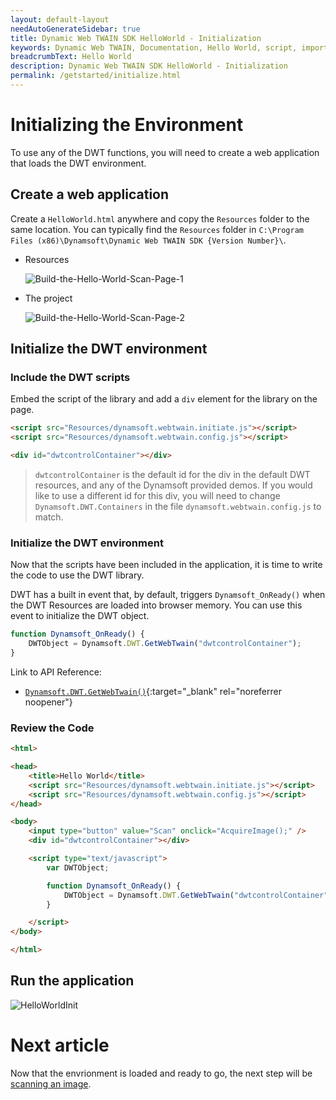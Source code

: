 ```yaml
---
layout: default-layout
needAutoGenerateSidebar: true
title: Dynamic Web TWAIN SDK HelloWorld - Initialization
keywords: Dynamic Web TWAIN, Documentation, Hello World, script, import
breadcrumbText: Hello World
description: Dynamic Web TWAIN SDK HelloWorld - Initialization
permalink: /getstarted/initialize.html
---
```


# Initializing the Environment

To use any of the DWT functions, you will need to create a web application that loads the DWT environment.

## Create a web application

Create a `HelloWorld.html` anywhere and copy the `Resources` folder to the same location. You can typically find the `Resources` folder in `C:\Program Files (x86)\Dynamsoft\Dynamic Web TWAIN SDK {Version Number}\`.

* Resources

  ![Build-the-Hello-World-Scan-Page-1]({{site.assets}}imgs/Build-the-Hello-World-Scan-Page-1.png)


* The project

  ![Build-the-Hello-World-Scan-Page-2]({{site.assets}}imgs/Build-the-Hello-World-Scan-Page-2.png)


## Initialize the DWT environment

### Include the DWT scripts

Embed the script of the library and add a `div` element for the library on the page.

```html
<script src="Resources/dynamsoft.webtwain.initiate.js"></script>
<script src="Resources/dynamsoft.webtwain.config.js"></script>
```

```html
<div id="dwtcontrolContainer"></div>
```

> `dwtcontrolContainer` is the default id for the div in the default DWT resources, and any of the Dynamsoft provided demos. If you would like to use a different id for this div, you will need to change `Dynamsoft.DWT.Containers` in the file `dynamsoft.webtwain.config.js` to match.

### Initialize the DWT environment

Now that the scripts have been included in the application, it is time to write the code to use the DWT library.

DWT has a built in event that, by default, triggers `Dynamsoft_OnReady()` when the DWT Resources are loaded into browser memory. You can use this event to initialize the DWT object.

<!-- DWT has a built in event `OnWebTwainReady` that fires and, by default, triggers `Dynamsoft_OnReady()` when the DWT Resources are loaded into browser memory. You can use this event to initialize the DWT object. -->

```js
function Dynamsoft_OnReady() {
    DWTObject = Dynamsoft.DWT.GetWebTwain("dwtcontrolContainer");
}
```

Link to API Reference:

- [`Dynamsoft.DWT.GetWebTwain()`]({{site.info}}api/Dynamsoft_WebTwainEnv.html#getwebtwain){:target="_blank" rel="noreferrer noopener"}
<!-- - [`OnWebTwainReady`]({{site.info}}api/Dynamsoft_WebTwainEnv.html#onwebtwainready){:target="_blank" rel="noreferrer noopener"} -->

<!-- **What is Dynamsoft_OnReady?**

DWT's default behaviour is to initalizae the DWT environment as soon as the application has loaded the DWT scripts. Once the scripts have been completely loaded, `OnWebTwainReady` is automatically fired and will look for `Dynamsoft_OnReady()`. For more information please see the API description for the [`OnWebTwainReady`]({{site.info}}api/Dynamsoft_WebTwainEnv.html#onwebtwainready){:target="_blank" rel="noreferrer noopener"}. -->

### Review the Code

```html
<html>

<head>
    <title>Hello World</title>
    <script src="Resources/dynamsoft.webtwain.initiate.js"></script>
    <script src="Resources/dynamsoft.webtwain.config.js"></script>
</head>

<body>
    <input type="button" value="Scan" onclick="AcquireImage();" />
    <div id="dwtcontrolContainer"></div>

    <script type="text/javascript">
        var DWTObject;

        function Dynamsoft_OnReady() {
            DWTObject = Dynamsoft.DWT.GetWebTwain("dwtcontrolContainer");
        }

    </script>
</body>

</html>
```

## Run the application

![HelloWorldInit]({{site.assets}}imgs/HelloWorldInit.png)

# Next article

Now that the envrionment is loaded and ready to go, the next step will be [scanning an image]({{site.getstarted}}scanning.html).